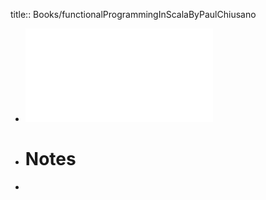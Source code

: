 title:: Books/functionalProgrammingInScalaByPaulChiusano

- ![Functional-Programming-in-Scala.pdf](../assets/Functional-Programming-in-Scala_1655418109704_0.pdf)
- # Notes
-